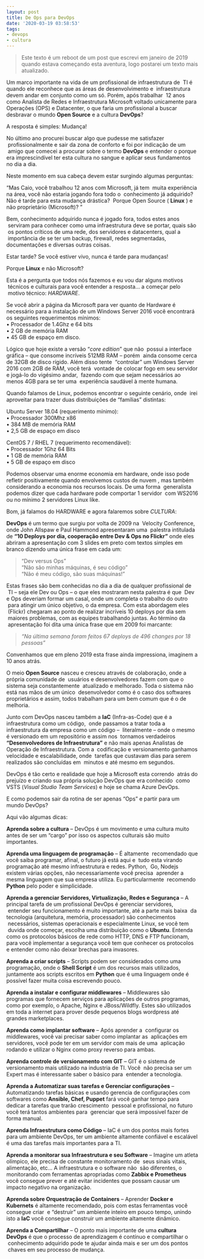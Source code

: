 ```yaml
---
layout: post
title: De Ops para DevOps
date: '2020-03-19 03:58:53'
tags:
- devops
- cultura
---
```


> Este texto é um reboot de um post que escrevi em janeiro de 2019 quando estava começando esta aventura, logo postarei um texto mais atualizado.

Um marco importante na vida de um profissional de infraestrutura de &nbsp;TI é quando ele reconhece que as áreas de desenvolvimento e &nbsp;infraestrutura devem andar em conjunto como um só. Porém, após trabalhar &nbsp;12 anos como Analista de Redes e Infraestrutura Microsoft voltado unicamente para Operações (OPS) e Datacenter, o que faria um profissional a buscar desbravar o mundo **Open Source** e a cultura **DevOps**?

A resposta é simples: Mudança!

No último ano procurei buscar algo que pudesse me satisfazer &nbsp;profissionalmente e sair da zona de conforto e foi por indicação de um &nbsp;amigo que comecei a procurar sobre o termo **DevOps** e entender o porque era imprescindível ter esta cultura no sangue e aplicar seus fundamentos no dia a dia.

Neste momento em sua cabeça devem estar surgindo algumas perguntas:

“Mas Caio, você trabalhou 12 anos com Microsoft, já tem &nbsp;muita experiência na área, você não estaria jogando fora todo o &nbsp;conhecimento já adquirido? Não é tarde para esta mudança drástica? &nbsp;Porque Open Source ( **Linux** ) e não proprietário (Microsoft)? ”

Bem, conhecimento adquirido nunca é jogado fora, todos estes anos &nbsp;serviram para conhecer como uma infraestrutura deve se portar, quais são &nbsp;os pontos críticos de uma rede, dos servidores e datacenters, qual a &nbsp;importância de se ter um backup, firewall, redes segmentadas, documentações e diversas outras coisas.

Estar tarde? Se você estiver vivo, nunca é tarde para mudanças!

Porque **Linux** e não Microsoft?

Esta é a pergunta que todos nós fazemos e eu vou dar alguns motivos &nbsp;técnicos e culturais para você entender a resposta… a começar pelo &nbsp;motivo técnico: _HARDWARE_.

Se você abrir a página da Microsoft para ver quanto de Hardware é necessário para a instalação de um Windows Server 2016 você encontrará os seguintes requerimentos mínimos:  
• Processador de 1.4Ghz e 64 bits  
• 2 GB de memória RAM  
• 45 GB de espaço em disco.

Lógico que hoje existe a versão “_core edition_” que não &nbsp;possui a interface gráfica – que consome incríveis 512MB RAM – porém &nbsp;ainda consome cerca de 32GB de disco rígido. Além disso tente &nbsp;“controlar” um Windows Server 2016 com 2GB de RAM, você terá &nbsp;vontade de colocar fogo em seu servidor e jogá-lo do vigésimo andar, &nbsp;fazendo com que sejam necessários ao menos 4GB para se ter uma &nbsp;experiência saudável à mente humana.

Quando falamos de Linux, podemos encontrar o seguinte cenário, onde &nbsp;irei aproveitar para trazer duas distribuições de “famílias” distintas:

Ubuntu Server 18.04 (requerimento mínimo):  
• Processador 300Mhz x86  
• 384 MB de memória RAM  
• 2,5 GB de espaço em disco

CentOS 7 / RHEL 7 (requerimento recomendável):  
• Processador 1Ghz 64 Bits  
• 1 GB de memória RAM  
• 5 GB de espaço em disco

Podemos observar uma enorme economia em hardware, onde isso pode refletir positivamente quando envolvemos custos de nuvem , mas também considerando a economia nos recursos locais. De uma forma &nbsp;generalista podemos dizer que cada hardware pode comportar 1 servidor &nbsp;com WS2016 ou no mínimo 2 servidores Linux like.

Bom, já falamos do HARDWARE e agora falaremos sobre _CULTURA_:

**DevOps** é um termo que surgiu por volta de 2009 na &nbsp;Velocity Conference, onde John Allspaw e Paul Hammond apresentaram uma &nbsp;palestra intitulada de **“10 Deploys por dia, cooperação entre Dev & Ops no Flickr”** onde eles abriram a apresentação com 3 slides em preto com textos simples em branco dizendo uma única frase em cada um:

> “Dev versus Ops”  
> “Não são minhas máquinas, é seu código”  
> “Não é meu código, são suas máquinas!”

Estas frases são bem conhecidas no dia a dia de qualquer profissional de &nbsp;TI – seja ele Dev ou Ops – o que eles mostraram nesta palestra é que &nbsp;Dev e Ops deveriam formar um casal, onde um completa o trabalho do outro &nbsp;para atingir um único objetivo, o da empresa. Com esta abordagem eles &nbsp;(Flickr) chegaram ao ponto de realizar incríveis 10 deploys por dia sem &nbsp;maiores problemas, com as equipes trabalhando juntas. Ao término da &nbsp;apresentação foi dita uma única frase que em 2009 foi marcante:

> _“Na última semana foram feitos 67 deploys de 496 changes por 18 pessoas”_

Convenhamos que em pleno 2019 esta frase ainda impressiona, imaginem a 10 anos atrás.

O meio **Open Source** nasceu e cresceu através de colaboração, onde a própria comunidade de &nbsp;usuários e desenvolvedores fazem com que o sistema seja constantemente &nbsp;atualizado e melhorado. Toda o sistema não está nas mãos de um único &nbsp;desenvolvedor como é o caso dos softwares proprietários e assim, todos trabalham para um bem comum que é o de melhoria.

Junto com DevOps nasceu também a **IaC** (Infra-as-Code) que é a infraestrutura como um código, &nbsp;onde passamos a tratar toda a infraestrutura da empresa como um código – &nbsp;literalmente – onde o mesmo é versionado em um repositório e assim nos &nbsp;tornamos verdadeiros **“Desenvolvedores de Infraestrutura”** e não mais apenas Analistas de Operação de Infraestrutura. Com a &nbsp;codificação e versionamento ganhamos velocidade e escalabilidade, onde &nbsp;tarefas que custavam dias para serem realizados são concluídas em &nbsp;minutos e até mesmo em segundos.

DevOps é tão certo e realidade que hoje a Microsoft esta correndo &nbsp;atrás do prejuízo e criando sua própria solução DevOps que era conhecido &nbsp;como VSTS (_Visual Studio Team Services_) e hoje se chama Azure DevOps.

E como podemos sair da rotina de ser apenas “Ops” e partir para um mundo DevOps?

Aqui vão algumas dicas:

**Aprenda sobre a cultura** – DevOps é um movimento e uma cultura muito antes de ser um “cargo” por isso os aspectos culturais são muito importantes.

**Aprenda uma linguagem de programação** – É altamente &nbsp;recomendado que você saiba programar, afinal, o futuro já está aqui e &nbsp;tudo esta virando programação até mesmo infraestrutura e redes. Python, &nbsp;Go, Nodejs existem várias opções, não necessariamente você precisa &nbsp;aprender a mesma linguagem que sua empresa utiliza. Eu particularmente &nbsp;recomendo **Python** pelo poder e simplicidade.

**Aprenda a gerenciar Servidores, Virtualização, Redes e Segurança** – A principal tarefa de um profissional DevOps é gerenciar servidores, &nbsp;entender seu funcionamento é muito importante, até a parte mais baixa &nbsp;da tecnologia (arquitetura, memória, processador) são conhecimentos &nbsp;necessários, sistemas operacionais e especialmente Linux, se você tem &nbsp;duvida onde começar, escolha uma distribuição como o **Ubuntu**. Entenda como os protocolos básicos de rede como HTTP, DNS e FTP funcionam, para você implementar a segurança você tem que conhecer os protocolos e entender como não deixar brechas para invasores.

**Aprenda a criar scripts** – Scripts podem ser considerados como uma programação, onde o **Shell Script** é um dos recursos mais utilizados, juntamente aos scripts escritos em **Python** que é uma linguagem onde é possível fazer muita coisa escrevendo pouco.

**Aprenda a instalar e configurar middlewares** – Middlewares são programas que fornecem serviços para aplicações de outros programas, como por exemplo, o Apache, Nginx e JBoss/Wildfly. Estes são utilizados em toda a internet para prover desde pequenos blogs wordpress até grandes marketplaces.

**Aprenda como implantar software** – Após aprender a &nbsp;configurar os middlewares, você vai precisar saber como implantar as &nbsp;aplicações em servidores, você pode ter em um servidor com mais de uma &nbsp;aplicação rodando e utilizar o Nginx como proxy reverso para ambas.

**Aprenda controle de versionamento com GIT** – GIT é o sistema de versionamento mais utilizado na industria de TI. Você &nbsp;não precisa ser um Expert mas é interessante saber o básico para &nbsp;entender a tecnologia.

**Aprenda a Automatizar suas tarefas e Gerenciar configurações** – Automatizando tarefas básicas e usando gerencia de configurações com softwares como **Ansible, Chef, Puppet** fará você ganhar tempo para dedicar a tarefas que trarão crescimento &nbsp;pessoal e profissional, no futuro você terá tantos ambientes para &nbsp;gerenciar que será impossivel fazer de forma manual.

**Aprenda Infraestrutura como Código** – IaC é um dos pontos mais fortes para um ambiente DevOps, ter um ambiente altamente confiável e escalável é uma das tarefas mais importantes para a TI.

**Aprenda a monitorar sua Infraestrutura e seu Software** – Imagine um atleta olímpico, ele precisa de constante monitoramento de &nbsp;seus sinais vitais, alimentação, etc… A infraestrutura e o software não &nbsp;são diferentes, o monitorando com ferramentas apropriadas como **Zabbix e Prometheus** você consegue prever e até evitar incidentes que possam causar um impacto negativo na organização.

**Aprenda sobre Orquestração de Containers** – Aprender **Docker e Kubernets** é altamente recomendado, pois com estas ferramentas você consegue criar &nbsp;e “destruir” um ambiente inteiro em pouco tempo, unindo isto a **IaC** você consegue construir um ambiente altamente dinâmico.

**Aprenda a Compartilhar** – O ponto mais importante de uma **cultura DevOps** é que o processo de aprendizagem é contínuo e compartilhar o &nbsp;conhecimento adquirido pode te ajudar ainda mais e ser um dos pontos &nbsp;chaves em seu processo de mudança.

